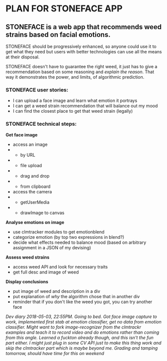 # PLAN FOR STONEFACE APP

## STONEFACE is a web app that recommends weed strains based on facial emotions.

STONEFACE should be progressively enhanced, so anyone could use it to get what they need but users with better technologies can use all the means at their disposal.

STONEFACE doesn't have to guarantee the right weed, it just has to give a recommendation based on some reasoning and *explain the reason*. That way it demonstrates the power, and limits, of algorithmic prediction.

### STONEFACE user stories:

* I can upload a face image and learn what emotion it portrays
* I can get a weed strain recommendation that will balance out my mood
* I can find the closest place to get that weed strain (legally)

### STONEFACE technical steps:

**Get face image**
* access an image
* * by URL
* * file upload
* * drag and drop
* * from clipboard
* access the camera
* * getUserMedia
* * drawImage to canvas

**Analyse emotions on image**
* use clmtracker modules to get emotionblend
* categorize emotion (by top two expressions in blend?)
* decide what effects needed to balance mood (based on arbitrary assignment in a JSON of my devising)

**Assess weed strains**
* access weed API and look for necessary traits
* get full desc and image of weed

**Display conclusions**
* put image of weed and description in a div
* put explanation of *why* the algorithm chose that in another div
* reminder that if you don't like the weed you got, you can try another face


*Dev diary 2018-05-03, 22:55PM. Going to bed. Got face image capture to work, implemented first stab at emotion classifier, get no data from emotion classifier. Might want to fork image-recognizer from the clmtrackr examples and teach it to record video and do emotions rather than coming from this angle. Learned a fuckton already though, and this isn't the fun part either. I might just plug in some CV API just to make this thing work and skip the clmtracker part which is maybe beyond me. Grading and tamping tomorrow, should have time for this on weekend*
